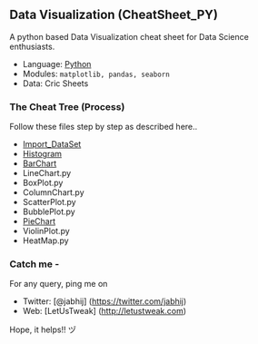 ## Data Visualization  (CheatSheet_PY)

A python based Data Visualization cheat sheet for Data Science enthusiasts.

- Language: [Python](http://www.letustweak.com/?s=python)
- Modules: `matplotlib, pandas, seaborn`
- Data: Cric Sheets

### The Cheat Tree (Process) 

Follow these files step by step as described here..

- [Import_DataSet](https://github.com/jabhij/DataVisualization_CheatSheet_PY/blob/master/Import_DataSet.py)
- [Histogram](https://github.com/jabhij/DataVisualization_CheatSheet_PY/blob/master/Histogram.py)
- [BarChart](https://github.com/jabhij/DataVisualization_CheatSheet_PY/blob/master/BarChart.py)
- LineChart.py
- BoxPlot.py
- ColumnChart.py
- ScatterPlot.py
- BubblePlot.py
- [PieChart](https://github.com/jabhij/DataVisualization_CheatSheet_PY/blob/master/PieChart.py)
- ViolinPlot.py
- HeatMap.py

### Catch me -

For any query, ping me on 
- Twitter: [@jabhij] (https://twitter.com/jabhij)
- Web: [LetUsTweak] (http://letustweak.com)

Hope, it helps!! ヅ
